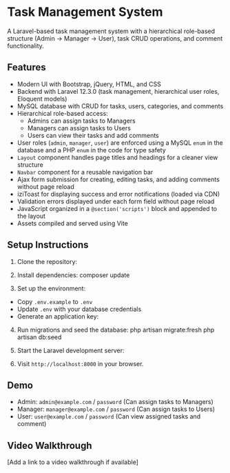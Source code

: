 # Task Management System

A Laravel-based task management system with a hierarchical role-based structure (Admin → Manager → User), task CRUD operations, and comment functionality.

## Features
- Modern UI with Bootstrap, jQuery, HTML, and CSS
- Backend with Laravel 12.3.0 (task management, hierarchical user roles, Eloquent models)
- MySQL database with CRUD for tasks, users, categories, and comments
- Hierarchical role-based access:
  - Admins can assign tasks to Managers
  - Managers can assign tasks to Users
  - Users can view their tasks and add comments
- User roles (`admin`, `manager`, `user`) are enforced using a MySQL `enum` in the database and a PHP `enum` in the code for type safety
- `Layout` component handles page titles and headings for a cleaner view structure
- `Navbar` component for a reusable navigation bar
- Ajax form submission for creating, editing tasks, and adding comments without page reload
- iziToast for displaying success and error notifications (loaded via CDN)
- Validation errors displayed under each form field without page reload
- JavaScript organized in a `@section('scripts')` block and appended to the layout
- Assets compiled and served using Vite

## Setup Instructions
1. Clone the repository:


2. Install dependencies:
composer update

3. Set up the environment:
- Copy `.env.example` to `.env`
- Update `.env` with your database credentials
- Generate an application key:


4. Run migrations and seed the database:
php artisan migrate:fresh
php artisan db:seed

6. Start the Laravel development server:
7. Visit `http://localhost:8000` in your browser.

## Demo
- Admin: `admin@example.com` / `password` (Can assign tasks to Managers)
- Manager: `manager@example.com` / `password` (Can assign tasks to Users)
- User: `user@example.com` / `password` (Can view assigned tasks and comment)

## Video Walkthrough
[Add a link to a video walkthrough if available]